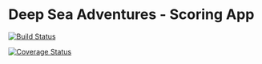 # Deep Sea Adventures - Scoring App

[![Build Status](https://travis-ci.com/jsiny/deep_sea_adventure.svg?branch=master)](https://travis-ci.com/jsiny/deep_sea_adventure)

[![Coverage Status](https://coveralls.io/repos/github/jsiny/deep_sea_adventure/badge.svg?branch=master)](https://coveralls.io/github/jsiny/deep_sea_adventure?branch=master)
